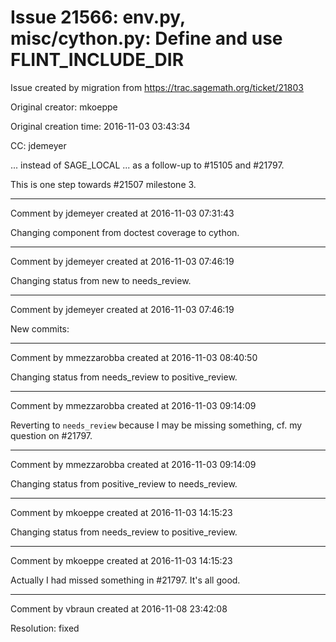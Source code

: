 # Issue 21566: env.py, misc/cython.py: Define and use FLINT_INCLUDE_DIR

Issue created by migration from https://trac.sagemath.org/ticket/21803

Original creator: mkoeppe

Original creation time: 2016-11-03 03:43:34

CC:  jdemeyer

... instead of SAGE_LOCAL
... as a follow-up to #15105 and #21797.

This is one step towards #21507 milestone 3.


---

Comment by jdemeyer created at 2016-11-03 07:31:43

Changing component from doctest coverage to cython.


---

Comment by jdemeyer created at 2016-11-03 07:46:19

Changing status from new to needs_review.


---

Comment by jdemeyer created at 2016-11-03 07:46:19

New commits:


---

Comment by mmezzarobba created at 2016-11-03 08:40:50

Changing status from needs_review to positive_review.


---

Comment by mmezzarobba created at 2016-11-03 09:14:09

Reverting to `needs_review` because I may be missing something, cf. my question on #21797.


---

Comment by mmezzarobba created at 2016-11-03 09:14:09

Changing status from positive_review to needs_review.


---

Comment by mkoeppe created at 2016-11-03 14:15:23

Changing status from needs_review to positive_review.


---

Comment by mkoeppe created at 2016-11-03 14:15:23

Actually I had missed something in #21797. It's all good.


---

Comment by vbraun created at 2016-11-08 23:42:08

Resolution: fixed

